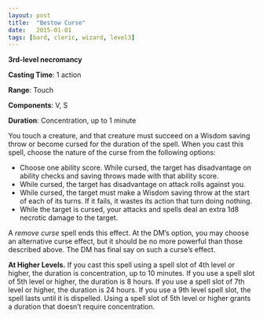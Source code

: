 ```yaml
---
layout: post
title:  "Bestow Curse"
date:   2015-01-01
tags: [bard, cleric, wizard, level3]
---
```


**3rd-level necromancy**

**Casting Time**: 1 action

**Range**: Touch

**Components**: V, S

**Duration**: Concentration, up to 1 minute

You touch a creature, and that creature must succeed on a Wisdom saving throw or become cursed for the duration of the spell. When you cast this spell, choose the nature of the curse from the following options:

* Choose one ability score. While cursed, the target has disadvantage on ability checks and saving throws made with that ability score.
* While cursed, the target has disadvantage on attack rolls against you.
* While cursed, the target must make a Wisdom saving throw at the start of each of its turns. If it fails, it wastes its action that turn doing nothing.
* While the target is cursed, your attacks and spells deal an extra 1d8 necrotic damage to the target.

A *remove curse* spell ends this effect. At the DM’s option, you may choose an alternative curse effect, but it should be no more powerful than those described above. The DM has final say on such a curse’s effect.

**At Higher Levels.** If you cast this spell using a spell slot of 4th level or higher, the duration is concentration, up to 10 minutes. If you use a spell slot of 5th level or higher, the duration is 8 hours. If you use a spell slot of 7th level or higher, the duration is 24 hours. If you use a 9th level spell slot, the spell lasts until it is dispelled. Using a spell slot of 5th level or higher grants a duration that doesn’t require concentration.
